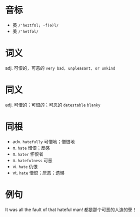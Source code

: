 # 音标

- 英 `/'heɪtfʊl; -f(ə)l/`
- 美 `/'hetfəl/`

# 词义

adj. 可恨的，可恶的
`very bad, unpleasant, or unkind`

# 同义

adj. 可憎的；可恨的；可恶的
`detestable` `blanky`

# 同根

- adv. `hatefully` 可憎地；憎恨地
- n. `hate` 憎恨；反感
- n. `hater` 怀恨者
- n. `hatefulness` 可恶
- vi. `hate` 仇恨
- vt. `hate` 憎恨；厌恶；遗憾

# 例句

It was all the fault of that hateful man!
都是那个可恶的人造的孽！


